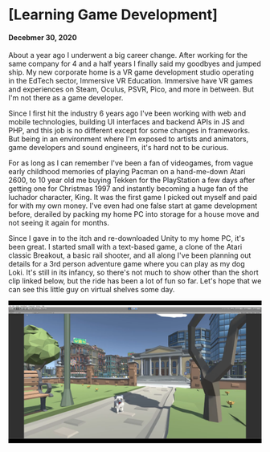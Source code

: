 # [Learning Game Development]
#### Decebmer 30, 2020

About a year ago I underwent a big career change. After working for the same company for 4 and a half years I finally said my goodbyes and jumped ship. My new corporate home is a VR game development studio operating in the EdTech sector, Immersive VR Education. Immersive have VR games and experiences on Steam, Oculus, PSVR, Pico, and more in between. But I'm not there as a game developer.

Since I first hit the industry 6 years ago I've been working with web and mobile technologies, building UI interfaces and backend APIs in JS and PHP, and this job is no different except for some changes in frameworks. But being in an environment where I'm exposed to artists and animators, game developers and sound engineers, it's hard not to be curious.

For as long as I can remember I've been a fan of videogames, from vague early childhood memories of playing Pacman on a hand-me-down Atari 2600, to 10 year old me buying Tekken for the PlayStation a few days after getting one for Christmas 1997 and instantly becoming a huge fan of the luchador character, King. It was the first game I picked out myself and paid for with my own money. I've even had one false start at game development before, derailed by packing my home PC into storage for a house move and not seeing it again for months.

Since I gave in to the itch and re-downloaded Unity to my home PC, it's been great. I started small with a text-based game, a clone of the Atari classic Breakout, a basic rail shooter, and all along I've been planning out details for a 3rd person adventure game where you can play as my dog Loki. It's still in its infancy, so there's not much to show other than the short clip linked below, but the ride has been a lot of fun so far. Let's hope that we can see this little guy on virtual shelves some day.

[![Adventures of Loki](/static/img/youtube-screenshot-1.png)](https://youtu.be/uNoXPQlZsJ8 "Adventures of Loki")

